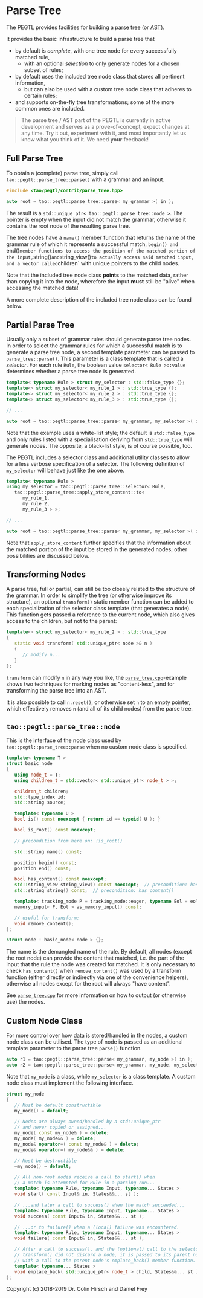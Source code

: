 # Parse Tree

The PEGTL provides facilities for building a [parse tree](https://en.wikipedia.org/wiki/Parse_tree) (or [AST](https://en.wikipedia.org/wiki/Abstract_syntax_tree)).

It provides the basic infrastructure to build a parse tree that

* by default is *complete*, with one tree node for every successfully matched rule,
  * with an optional *selection* to only generate nodes for a chosen subset of rules;
* by default uses the included tree node class that stores all pertinent information,
  * but can also be used with a custom tree node class that adheres to certain rules;
* and supports on-the-fly tree transformations; some of the more common ones are included.

> The parse tree / AST part of the PEGTL is currently in active development and serves as a prove-of-concept, expect changes at any time. Try it out, experiment with it, and most importantly let us know what you think of it. We need **your** feedback!

## Full Parse Tree

To obtain a (complete) parse tree, simply call `tao::pegtl::parse_tree::parse()` with a grammar and an input.

```c++
#include <tao/pegtl/contrib/parse_tree.hpp>

auto root = tao::pegtl::parse_tree::parse< my_grammar >( in );
```

The result is a `std::unique_ptr< tao::pegtl::parse_tree::node >`.
The pointer is empty when the input did not match the grammar, otherwise it contains the root node of the resulting parse tree.

The tree nodes have a `name()` member function that returns the name of the grammar rule of which it represents a successful match, `begin() and `end()` member functions to access the position of the matched portion of the input, `string()` and `string_view()` to actually access said matched input, and a vector called `children` with unique pointers to the child nodes.

Note that the included tree node class **points** to the matched data, rather than copying it into the node, wherefore the input **must** still be "alive" when accessing the matched data!

A more complete description of the included tree node class can be found below.

## Partial Parse Tree

Usually only a subset of grammar rules should generate parse tree nodes.
In order to select the grammar rules for which a successful match is to generate a parse tree node, a second template parameter can be passed to `parse_tree::parse()`.
This parameter is a class template that is called a *selector*.
For each rule `Rule`, the boolean value `selector< Rule >::value` determines whether a parse tree node is generated.

```c++
template< typename Rule > struct my_selector : std::false_type {};
template<> struct my_selector< my_rule_1 > : std::true_type {};
template<> struct my_selector< my_rule_2 > : std::true_type {};
template<> struct my_selector< my_rule_3 > : std::true_type {};

// ...

auto root = tao::pegtl::parse_tree::parse< my_grammar, my_selector >( in );
```

Note that the example uses a white-list style; the default is `std::false_type` and only rules listed with a specialisation deriving from `std::true_type` will generate nodes.
The opposite, a black-list style, is of course possible, too.

The PEGTL includes a selector class and additional utility classes to allow for a less verbose specification of a selector.
The following definition of `my_selector` will behave just like the one above.

```c++
template< typename Rule >
using my_selector = tao::pegtl::parse_tree::selector< Rule,
   tao::pegtl::parse_tree::apply_store_content::to<
      my_rule_1,
      my_rule_2,
      my_rule_3 > >;

// ...

auto root = tao::pegtl::parse_tree::parse< my_grammar, my_selector >( in );
```

Note that `apply_store_content` further specifies that the information about the matched portion of the input be stored in the generated nodes; other possibilities are discussed below.

## Transforming Nodes

A parse tree, full or partial, can still be too closely related to the structure of the grammar.
In order to simplify the tree (or otherwise improve its structure), an optional `transform()` static member function can be added to each specialization of the selector class template (that generates a node).
This function gets passed a reference to the current node, which also gives access to the children, but not to the parent:

```c++
template<> struct my_selector< my_rule_2 > : std::true_type
{
   static void transform( std::unique_ptr< node >& n )
   {
      // modify n...
   }
};
```

`transform` can modify `n` in any way you like, the [`parse_tree.cpp`](https://github.com/taocpp/PEGTL/blob/master/src/example/pegtl/parse_tree.cpp)-example shows two techniques for marking nodes as "content-less", and for transforming the parse tree into an AST.

It is also possible to call `n.reset()`, or otherwise set `n` to an empty pointer, which effectively removes `n` (and all of its child nodes) from the parse tree.

## `tao::pegtl::parse_tree::node`

This is the interface of the node class used by `tao::pegtl::parse_tree::parse` when no custom node class is specified.

```c++
template< typename T >
struct basic_node
{
   using node_t = T;
   using children_t = std::vector< std::unique_ptr< node_t > >;

   children_t children;
   std::type_index id;
   std::string source;

   template< typename U >
   bool is() const noexcept { return id == typeid( U ); }

   bool is_root() const noexcept;

   // precondition from here on: !is_root()

   std::string name() const;

   position begin() const;
   position end() const;

   bool has_content() const noexcept;
   std::string_view string_view() const noexcept;  // precondition: has_content()
   std::string string() const;  // precondition: has_content()

   template< tracking_mode P = tracking_mode::eager, typename Eol = eol::lf_crlf >
   memory_input< P, Eol > as_memory_input() const;

   // useful for transform:
   void remove_content();
};

struct node : basic_node< node > {};
```

The name is the demangled name of the rule. By default, all nodes (except the root node) can provide the content that matched, i.e. the part of the input that the rule the node was created for matched. It is only necessary to check `has_content()` when `remove_content()` was used by a transform function (either directly or indirectly via one of the convenience helpers), otherwise all nodes except for the root will always "have content".

See [`parse_tree.cpp`](https://github.com/taocpp/PEGTL/blob/master/src/example/pegtl/parse_tree.cpp) for more information on how to output (or otherwise use) the nodes.

## Custom Node Class

For more control over how data is stored/handled in the nodes, a custom node class can be utilised.
The type of node is passed as an additional template parameter to the parse tree `parse()` function.

```c++
auto r1 = tao::pegtl::parse_tree::parse< my_grammar, my_node >( in );
auto r2 = tao::pegtl::parse_tree::parse< my_grammar, my_node, my_selector >( in );
```

Note that `my_node` is a class, while `my_selector` is a class template. A custom node class must implement the following interface.

```c++
struct my_node
{
   // Must be default constructible
   my_node() = default;

   // Nodes are always owned/handled by a std::unique_ptr
   // and never copied or assigned...
   my_node( const my_node& ) = delete;
   my_node( my_node&& ) = delete;
   my_node& operator=( const my_node& ) = delete;
   my_node& operator=( my_node&& ) = delete;

   // Must be destructible
   ~my_node() = default;

   // All non-root nodes receive a call to start() when
   // a match is attempted for Rule in a parsing run...
   template< typename Rule, typename Input, typename... States >
   void start( const Input& in, States&&... st );

   // ...and later a call to success() when the match succeeded...
   template< typename Rule, typename Input, typename... States >
   void success( const Input& in, States&&... st );

   // ...or to failure() when a (local) failure was encountered.
   template< typename Rule, typename Input, typename... States >
   void failure( const Input& in, States&&... st );

   // After a call to success(), and the (optional) call to the selector's
   // transform() did not discard a node, it is passed to its parent node
   // with a call to the parent node's emplace_back() member function.
   template< typename... States >
   void emplace_back( std::unique_ptr< node_t > child, States&&... st );
};
```

Copyright (c) 2018-2019 Dr. Colin Hirsch and Daniel Frey
